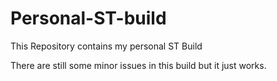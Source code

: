 # Personal-ST-build
This Repository contains my personal ST Build

There are still some minor issues in this build but it just works.
